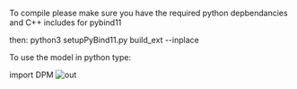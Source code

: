 To compile please make sure you have the required python depbendancies and C++ includes for pybind11

then:
python3 setupPyBind11.py build_ext --inplace

To use the model in python type:

import DPM
![out](https://user-images.githubusercontent.com/68864205/160262958-6ee9c75f-960f-4274-b7c2-767fafef6712.gif)
